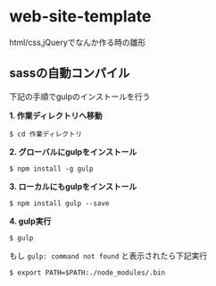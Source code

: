 # web-site-template
html/css,jQueryでなんか作る時の雛形

## sassの自動コンパイル
下記の手順でgulpのインストールを行う

**1. 作業ディレクトリへ移動**
```
$ cd 作業ディレクトリ
```

**2. グローバルにgulpをインストール**
```
$ npm install -g gulp
```

**3. ローカルにもgulpをインストール**
```
$ npm install gulp --save
```

**4. gulp実行**
```
$ gulp
```

もし ` gulp: command not found ` と表示されたら下記実行
```
$ export PATH=$PATH:./node_modules/.bin
```
